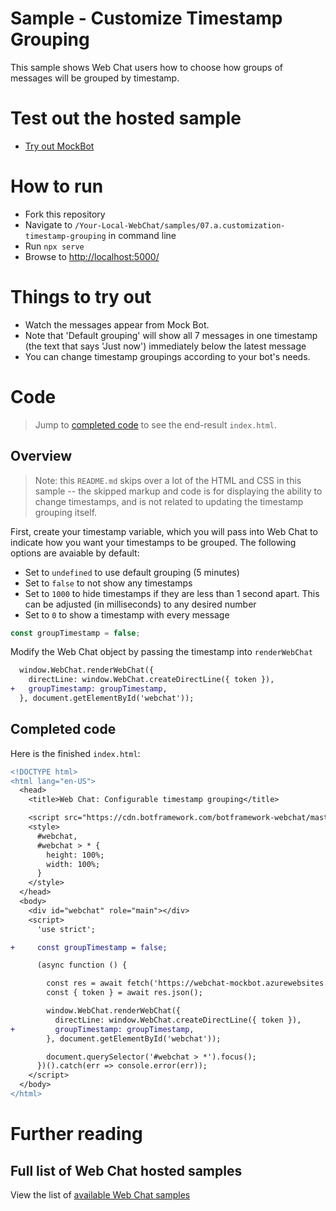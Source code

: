 # Sample - Customize Timestamp Grouping
This sample shows Web Chat users how to choose how groups of messages will be grouped by timestamp.

# Test out the hosted sample
- [Try out MockBot](https://microsoft.github.io/BotFramework-WebChat/07.a.customization-timestamp-grouping)

# How to run
- Fork this repository
- Navigate to `/Your-Local-WebChat/samples/07.a.customization-timestamp-grouping` in command line
- Run `npx serve`
- Browse to [http://localhost:5000/](http://localhost:5000/)

# Things to try out

- Watch the messages appear from Mock Bot.
- Note that 'Default grouping' will show all 7 messages in one timestamp (the text that says 'Just now') immediately below the latest message
- You can change timestamp groupings according to your bot's needs.

# Code

> Jump to [completed code](#completed-code) to see the end-result `index.html`.

## Overview
> Note: this `README.md` skips over a lot of the HTML and CSS in this sample -- the skipped markup and code is for displaying the ability to change timestamps, and is not related to updating the timestamp grouping itself.

First, create your timestamp variable, which you will pass into Web Chat to indicate how you want your timestamps to be grouped. The following options are avaiable by default:
 - Set to `undefined` to use default grouping (5 minutes)
 - Set to `false` to not show any timestamps
 - Set to `1000` to hide timestamps if they are less than 1 second apart. This can be adjusted (in milliseconds) to any desired number
 - Set to `0` to show a timestamp with every message


```js
const groupTimestamp = false;
```

Modify the Web Chat object by passing the timestamp into `renderWebChat`

```diff
  window.WebChat.renderWebChat({
    directLine: window.WebChat.createDirectLine({ token }),
+   groupTimestamp: groupTimestamp,
  }, document.getElementById('webchat'));
```
## Completed code

Here is the finished `index.html`:

```diff
<!DOCTYPE html>
<html lang="en-US">
  <head>
    <title>Web Chat: Configurable timestamp grouping</title>

    <script src="https://cdn.botframework.com/botframework-webchat/master/webchat.js"></script>
    <style>
      #webchat,
      #webchat > * {
        height: 100%;
        width: 100%;
      }
    </style>
  </head>
  <body>
    <div id="webchat" role="main"></div>
    <script>
      'use strict';

+     const groupTimestamp = false;

      (async function () {

        const res = await fetch('https://webchat-mockbot.azurewebsites.net/directline/token', { method: 'POST' });
        const { token } = await res.json();

        window.WebChat.renderWebChat({
          directLine: window.WebChat.createDirectLine({ token }),
+         groupTimestamp: groupTimestamp,
        }, document.getElementById('webchat'));

        document.querySelector('#webchat > *').focus();
      })().catch(err => console.error(err));
    </script>
  </body>
</html>

```
# Further reading

## Full list of Web Chat hosted samples

View the list of [available Web Chat samples](https://github.com/Microsoft/BotFramework-WebChat/tree/master/samples)
